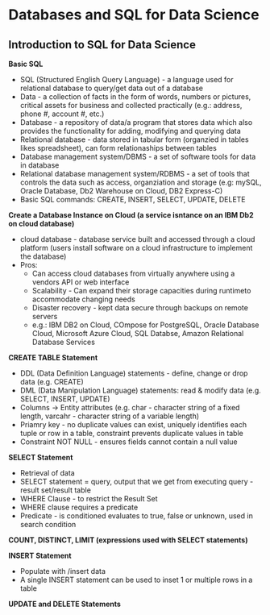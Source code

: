 # Databases and SQL for Data Science

## Introduction to SQL for Data Science

**Basic SQL**
* SQL (Structured English Query Language) - a language used for relational database to query/get data out of a database
* Data - a collection of facts in the form of words, numbers or pictures, critical assets for business and collected practically (e.g.: address, phone #, account #, etc.)
* Database - a repository of data/a program that stores data which also provides the functionality for adding, modifying and querying data
* Relational database - data stored in tabular form (organzied in tables likes spreadsheet), can form relationaships between tables
* Database management system/DBMS - a set of software tools for data in database
* Relational database management system/RDBMS - a set of tools that controls the data such as access, organziation and storage (e.g: mySQL, Oracle Database, Db2 Warehouse on Cloud, DB2 Express-C)
* Basic SQL commands: CREATE, INSERT, SELECT, UPDATE, DELETE

**Create a Database Instance on Cloud (a service isntance on an IBM Db2 on cloud database)**
* cloud database - database service built and accessed through a cloud platform (users install software on a cloud infrastructure to implement the database)
* Pros: 
    * Can access cloud databases from virtually anywhere using a vendors API or web interface 
    * Scalability - Can expand their storage capacities during runtimeto accommodate changing needs
    * Disaster recovery - kept data secure through backups on remote servers
    * e.g.: IBM DB2 on Cloud, COmpose for PostgreSQL, Oracle Database Cloud, Microsoft Azure Cloud, SQL Databse, Amazon Relational Database Services 

**CREATE TABLE Statement**
* DDL (Data Definition Language) statements - define, change or drop data (e.g. CREATE)
* DML (Data Manipulation Language) statements: read & modify data (e.g. SELECT, INSERT, UPDATE)
* Columns -> Entity attributes (e.g. char - character string of a fixed length, varcahr - character string of a variable length)
* Priamry key - no duplicate values can exist, uniquely identifies each tuple or row in a table, constraint prevents duplicate values in table
* Constraint NOT NULL - ensures fields cannot contain a null value

**SELECT Statement**
* Retrieval of data
* SELECT statement = query, output that we get from executing query - result set/result table
* WHERE Clause - to restrict the Result Set
* WHERE clause requires a predicate
* Predicate - is conditioned evaluates to true, false or unknown, used in search condition

**COUNT, DISTINCT, LIMIT (expressions used with SELECT statements)**

**INSERT Statement**
* Populate with /insert data
* A single INSERT statement can be used to inset 1 or multiple rows in a table

**UPDATE and DELETE Statements**

